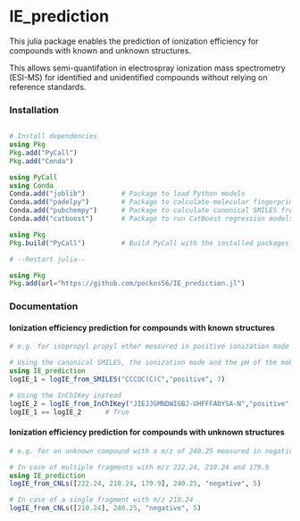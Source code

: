 # IE_prediction

This julia package enables the prediction of ionization efficiency for compounds with known and unknown structures.

This allows semi-quantifation in electrospray ionization mass spectrometry (ESI-MS) for identified and unidentified compounds without relying on reference standards.

### Installation
```julia

# Install dependencies
using Pkg
Pkg.add("PyCall")
Pkg.add("Conda")

using PyCall
using Conda
Conda.add("joblib")         # Package to load Python models
Conda.add("padelpy")        # Package to calculate molecular fingerprints
Conda.add("pubchempy")      # Package to calculate canonical SMILES from InCHiKey
Conda.add("catboost")       # Package to run CatBoost regression models for IE IE_prediction

using Pkg
Pkg.build("PyCall")         # Build PyCall with the installed packages

# --Restart julia--

using Pkg
Pkg.add(url="https://github.com/pockos56/IE_prediction.jl")

```

### Documentation

#### Ionization efficiency prediction for compounds with known structures


```julia
# e.g. for isopropyl propyl ether measured in positive ionization mode and at pH 7

# Using the canonical SMILES, the ionization mode and the pH of the mobile phase
using IE_prediction
logIE_1 = logIE_from_SMILES("CCCOC(C)C","positive", 7)

# Using the InChIKey instead
logIE_2 = logIE_from_InChIKey("JIEJJGMNDWIGBJ-UHFFFAOYSA-N","positive", 7)
logIE_1 == logIE_2      # True

```

#### Ionization efficiency prediction for compounds with unknown structures

```julia
# e.g. for an unknown compound with a m/z of 240.25 measured in negative ionization mode and at pH 9

# In case of multiple fragments with m/z 222.24, 210.24 and 179.9
using IE_prediction
logIE_from_CNLs([222.24, 210.24, 179.9], 240.25, "negative", 5)

# In case of a single fragment with m/z 210.24
logIE_from_CNLs([210.24], 240.25, "negative", 5)

```